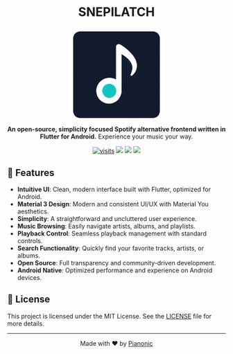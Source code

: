 # <p align="center">SNEPILATCH</p>
<p align="center">
  <img src="./assets/snepilatch_Logo_rounded.png" width="200" alt="SNEPILATCH Logo">
</p>
<p align="center">
  <strong>An open-source, simplicity focused Spotify alternative frontend written in Flutter for Android.</strong>
  Experience your music your way.
</p>
<p align="center">
  <a href="https://github.com/Pianonic/snepilatch"><img src="https://badgetrack.pianonic.ch/badge?tag=snepilatch&label=visits&color=5eead4&style=flat" alt="visits" /></a>
  <a href="https://github.com/Pianonic/snepilatch/blob/main/LICENSE"><img src="https://img.shields.io/github/license/Pianonic/snepilatch?color=5eead4&label=License"/></a>
  <a href="https://github.com/Pianonic/snepilatch/releases"><img src="https://img.shields.io/github/v/release/Pianonic/snepilatch?include_prereleases&color=5eead4&label=Latest%20Release"/></a>
  <a href="https://github.com/Pianonic/snepilatch?tab=readme-ov-file#-installation"><img src="https://img.shields.io/badge/Install-Instructions-5eead4.svg"/></a>
</p>

## 🚀 Features
- **Intuitive UI**: Clean, modern interface built with Flutter, optimized for Android.
- **Material 3 Design**: Modern and consistent UI/UX with Material You aesthetics.
- **Simplicity**: A straightforward and uncluttered user experience.
- **Music Browsing**: Easily navigate artists, albums, and playlists.
- **Playback Control**: Seamless playback management with standard controls.
- **Search Functionality**: Quickly find your favorite tracks, artists, or albums.
- **Open Source**: Full transparency and community-driven development.
- **Android Native**: Optimized performance and experience on Android devices.
<!-- 
## 📸 Screenshots (Light and Darkmode)
<p align="center">
  <img src="/assets/snepilatch_home.png" width="400" alt="SNEPILATCH Home Screen"><br/><br/>
  <img src="/assets/snepilatch_player.png" width="400" alt="SNEPILATCH Music Player"><br/>
</p>

## 📦 Installation

### Option 1: Download the Latest APK
The easiest way to get started is to download the latest `.apk` file from the [releases page](https://github.com/Pianonic/SNEPILATCH/releases) and install it on your Android device.

### Option 2: Build from Source (Recommended for Developers)

**1. Clone the repository**
```bash
git clone https://github.com/Pianonic/SNEPILATCH.git
cd SNEPILATCH
```

**2. Ensure Flutter is installed**
Make sure you have the [Flutter SDK](https://flutter.dev/docs/get-started/install) installed and configured on your system.

**3. Get dependencies**
```bash
flutter pub get
```

**4. Build the Android application**
```bash
flutter build apk --release
```
The generated APK will be located at `build/app/outputs/flutter-apk/app-release.apk`. Transfer this file to your Android device and install it.

## 🛠️ Usage
1. **Launch the App**: Open SNEPILATCH on your Android device.
2. **Connect to Service**: (If required) Follow the on-screen instructions to connect to your preferred music service.
3. **Explore Music**: Use the navigation to browse artists, albums, or playlists.
4. **Play & Control**: Tap on a track to start playback and use the player controls for managing your music.

## ⚙️ Technical Details

### Development Stack
- **Frontend**: Flutter (UI Framework)
- **UI/UX**: Material Design 3 implementation for a modern look and feel.
- **Language**: Dart
- **Target Platform**: Android

## 📋 Requirements
- **For Building**:
  - Flutter SDK (stable channel recommended)
  - Android SDK (installed with Android Studio)
  - A code editor like VS Code or Android Studio
- **For Running**:
  - Android device or emulator running Android 6.0 (Marshmallow) or higher. -->

## 📜 License
This project is licensed under the MIT License.
See the [LICENSE](https://github.com/Pianonic/snepilatch/blob/main/LICENSE) file for more details.

---
<p align="center">Made with ❤️ by <a href="https://github.com/Pianonic">Pianonic</a></p>